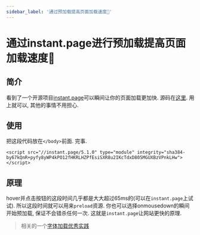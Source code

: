 ```yaml
---
sidebar_label: '通过预加载提高页面加载速度💫'
---
```


# 通过instant.page进行预加载提高页面加载速度💫

## 简介

看到了一个开源项目[instant.page](https://instant.page)可以瞬间让你的页面加载更加快. 源码在[这里](https://github.com/instantpage/instant.page). 用上就可以, 其他的事情不用担心.

## 使用

把这段代码放在`</body>`前面. 完事.

```
<script src="//instant.page/5.1.0" type="module" integrity="sha384-by67kQnR+pyfy8yWP4kPO12fHKRLHZPfEsiSXR8u2IKcTdxD805MGUXBzVPnkLHw"></script>
```

## 原理

hover并点击按钮的这段时间几乎都是大大超过65ms的(可以在`instant.page`上试试). 所以这段时间就可以用来`preload`资源. 你也可以选择onmousedown的瞬间开始预加载, 保证不会错杀任何一次. 这就是`instant.page`让网站更快的原理.

> 相关的一个[字体加载优秀实践](https://css-tricks.com/the-best-font-loading-strategies-and-how-to-execute-them/)